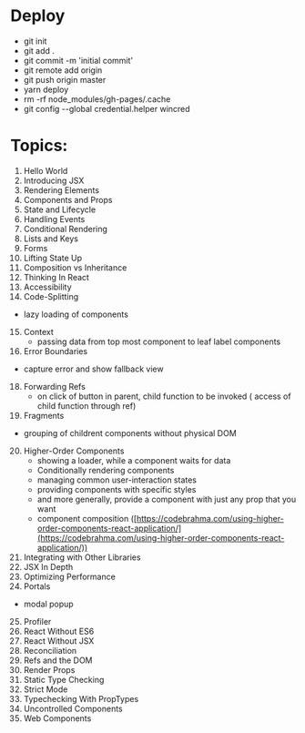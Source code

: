 # Deploy
- git init
- git add .
- git commit -m 'initial commit'
- git remote add origin <your repository link>
- git push origin master
- yarn deploy
- rm -rf node_modules/gh-pages/.cache
- git config --global credential.helper wincred



# Topics:
1. Hello World
2. Introducing JSX
3. Rendering Elements
4. Components and Props
5. State and Lifecycle
6. Handling Events
7. Conditional Rendering
8. Lists and Keys
9. Forms
10. Lifting State Up
11. Composition vs Inheritance
12. Thinking In React
13. Accessibility
14. Code-Splitting
  - lazy loading of components
15. Context
	- passing data from top most component to leaf label components
17. Error Boundaries
  - capture error and show fallback view
18. Forwarding Refs
	- on click of button in parent, child function to be invoked ( access of child function through ref) 
19. Fragments
  - grouping of childrent components without physical DOM
20. Higher-Order Components
	-   showing a loader, while a component waits for data
	-   Conditionally rendering components
	-   managing common user-interaction states
	-   providing components with specific styles
	-   and more generally, provide a component with just any prop that you want
	-   component composition ([https://codebrahma.com/using-higher-order-components-react-application/](https://codebrahma.com/using-higher-order-components-react-application/)) 
21. Integrating with Other Libraries
22. JSX In Depth
23. Optimizing Performance
24. Portals
  - modal popup
25. Profiler
26. React Without ES6
27. React Without JSX
28. Reconciliation
29. Refs and the DOM
30. Render Props
31. Static Type Checking
32. Strict Mode
33. Typechecking With PropTypes
34. Uncontrolled Components
35. Web Components
